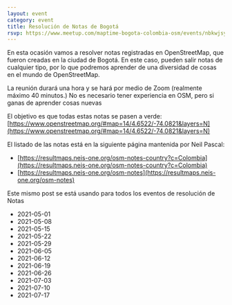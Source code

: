 ```yaml
---
layout: event
category: event
title: Resolución de Notas de Bogotá
rsvp: https://www.meetup.com/maptime-bogota-colombia-osm/events/nbkwjsyccjbzb/
---
```


En esta ocasión vamos a resolver notas registradas en OpenStreetMap, que fueron creadas en la ciudad de Bogotá.
En este caso, pueden salir notas de cualquier tipo, por lo que podremos aprender de una diversidad de cosas en el mundo de OpenStreetMap.

La reunión durará una hora y se hará por medio de Zoom (realmente máximo 40 minutos.)
No es necesario tener experiencia en OSM, pero si ganas de aprender cosas nuevas

El objetivo es que todas estas notas se pasen a verde:
[https://www.openstreetmap.org/#map=14/4.6522/-74.0821&layers=N](https://www.openstreetmap.org/#map=14/4.6522/-74.0821&layers=N)

El listado de las notas está en la siguiente página mantenida por Neil Pascal:

 * [https://resultmaps.neis-one.org/osm-notes-country?c=Colombia](https://resultmaps.neis-one.org/osm-notes-country?c=Colombia)
 * [https://resultmaps.neis-one.org/osm-notes](https://resultmaps.neis-one.org/osm-notes)

Este mismo post se está usando para todos los eventos de resolución de Notas

* 2021-05-01
* 2021-05-08
* 2021-05-15
* 2021-05-22
* 2021-05-29
* 2021-06-05
* 2021-06-12
* 2021-06-19
* 2021-06-26
* 2021-07-03
* 2021-07-10
* 2021-07-17
